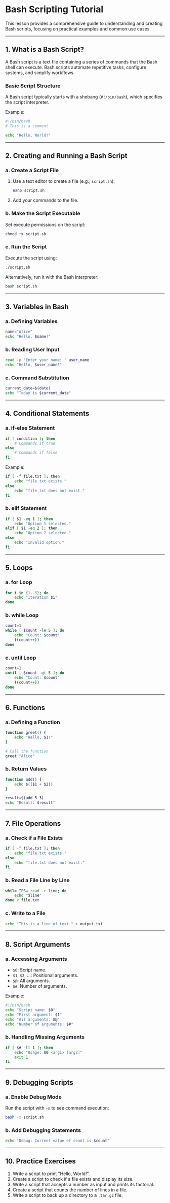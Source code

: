 # Bash Scripting Tutorial

This lesson provides a comprehensive guide to understanding and creating Bash scripts, focusing on practical examples and common use cases.

---

## **1. What is a Bash Script?**

A Bash script is a text file containing a series of commands that the Bash shell can execute. Bash scripts automate repetitive tasks, configure systems, and simplify workflows.

### **Basic Script Structure**
A Bash script typically starts with a shebang (`#!/bin/bash`), which specifies the script interpreter.

Example:
```bash
#!/bin/bash
# This is a comment

echo "Hello, World!"
```

---

## **2. Creating and Running a Bash Script**

### **a. Create a Script File**
1. Use a text editor to create a file (e.g., `script.sh`):
   ```bash
   nano script.sh
   ```
2. Add your commands to the file.

### **b. Make the Script Executable**
Set execute permissions on the script:
```bash
chmod +x script.sh
```

### **c. Run the Script**
Execute the script using:
```bash
./script.sh
```
Alternatively, run it with the Bash interpreter:
```bash
bash script.sh
```

---

## **3. Variables in Bash**

### **a. Defining Variables**
```bash
name="Alice"
echo "Hello, $name!"
```

### **b. Reading User Input**
```bash
read -p "Enter your name: " user_name
echo "Hello, $user_name!"
```

### **c. Command Substitution**
```bash
current_date=$(date)
echo "Today is $current_date"
```

---

## **4. Conditional Statements**

### **a. if-else Statement**
```bash
if [ condition ]; then
    # Commands if true
else
    # Commands if false
fi
```
Example:
```bash
if [ -f file.txt ]; then
    echo "file.txt exists."
else
    echo "file.txt does not exist."
fi
```

### **b. elif Statement**
```bash
if [ $1 -eq 1 ]; then
    echo "Option 1 selected."
elif [ $1 -eq 2 ]; then
    echo "Option 2 selected."
else
    echo "Invalid option."
fi
```

---

## **5. Loops**

### **a. for Loop**
```bash
for i in {1..5}; do
    echo "Iteration $i"
done
```

### **b. while Loop**
```bash
count=1
while [ $count -le 5 ]; do
    echo "Count: $count"
    ((count++))
done
```

### **c. until Loop**
```bash
count=1
until [ $count -gt 5 ]; do
    echo "Count: $count"
    ((count++))
done
```

---

## **6. Functions**

### **a. Defining a Function**
```bash
function greet() {
    echo "Hello, $1!"
}

# Call the function
greet "Alice"
```

### **b. Return Values**
```bash
function add() {
    echo $(($1 + $2))
}

result=$(add 5 3)
echo "Result: $result"
```

---

## **7. File Operations**

### **a. Check if a File Exists**
```bash
if [ -f file.txt ]; then
    echo "file.txt exists."
else
    echo "file.txt does not exist."
fi
```

### **b. Read a File Line by Line**
```bash
while IFS= read -r line; do
    echo "$line"
done < file.txt
```

### **c. Write to a File**
```bash
echo "This is a line of text." > output.txt
```

---

## **8. Script Arguments**

### **a. Accessing Arguments**
- `$0`: Script name.
- `$1`, `$2`, ...: Positional arguments.
- `$@`: All arguments.
- `$#`: Number of arguments.

Example:
```bash
#!/bin/bash
echo "Script name: $0"
echo "First argument: $1"
echo "All arguments: $@"
echo "Number of arguments: $#"
```

### **b. Handling Missing Arguments**
```bash
if [ $# -lt 1 ]; then
    echo "Usage: $0 <arg1> [arg2]"
    exit 1
fi
```

---

## **9. Debugging Scripts**

### **a. Enable Debug Mode**
Run the script with `-x` to see command execution:
```bash
bash -x script.sh
```

### **b. Add Debugging Statements**
```bash
echo "Debug: Current value of count is $count"
```

---

## **10. Practice Exercises**

1. Write a script to print "Hello, World!".
2. Create a script to check if a file exists and display its size.
3. Write a script that accepts a number as input and prints its factorial.
4. Create a script that counts the number of lines in a file.
5. Write a script to back up a directory to a `.tar.gz` file.

 